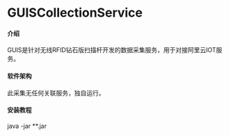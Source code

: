 # GUISCollectionService

#### 介绍
GUIS是针对无线RFID钻石版扫描杆开发的数据采集服务，用于对接阿里云IOT服务。

#### 软件架构
此采集无任何关联服务，独自运行。


#### 安装教程

java -jar **.jar

